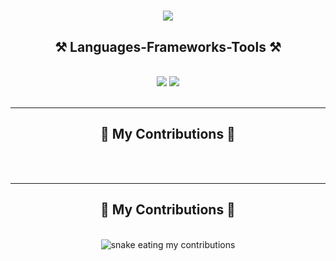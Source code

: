 <h1 align="center">
    <img src="https://readme-typing-svg.herokuapp.com/?font=Righteous&size=35&center=true&vCenter=true&width=500&height=70&duration=4000&lines=Hi+There!+👋;+I'm+Pedro+Muniz!](https://readme-typing-svg.demolab.com?font=Righteous&size=35&duration=3000&pause=100&color=1297CD&center=true&vCenter=true&random=false&width=435&lines=Hi+There!;I'm+Clara%E2%98%95%E2%99%A8%EF%B8%8F;" />
</h1>

<h2 align="center">⚒️ Languages-Frameworks-Tools ⚒️</h2>
<br/>
<div align="center">
    <img src="https://skillicons.dev/icons?i=eclipse,html,css,vscode,github,figma,git" />
    <img src="https://skillicons.dev/icons?i=java,python,C#,javascript,php,mysql,C++" /><br>
</div>

<br/>
<hr/>

<div align="center">
  <h2>🐍 My Contributions 🐍</h2>
  <br>

<br/>
<hr/>

<div align="center">
  <h2>🐍 My Contributions 🐍</h2>
  <br>
  <img alt="snake eating my contributions" src="https://raw.githubusercontent.com/salesp07/clarapmorais/output/github-contribution-grid-snake.svg" />


